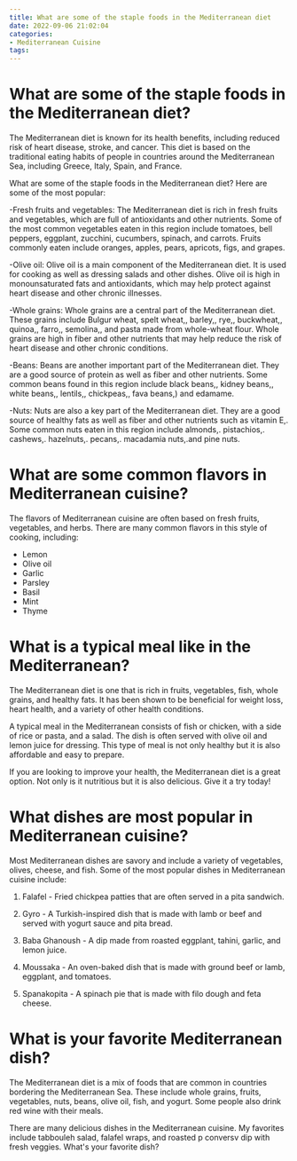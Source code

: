 ```yaml
---
title: What are some of the staple foods in the Mediterranean diet
date: 2022-09-06 21:02:04
categories:
- Mediterranean Cuisine
tags:
---
```



#  What are some of the staple foods in the Mediterranean diet?

The Mediterranean diet is known for its health benefits, including reduced risk of heart disease, stroke, and cancer. This diet is based on the traditional eating habits of people in countries around the Mediterranean Sea, including Greece, Italy, Spain, and France.

What are some of the staple foods in the Mediterranean diet? Here are some of the most popular:

-Fresh fruits and vegetables: The Mediterranean diet is rich in fresh fruits and vegetables, which are full of antioxidants and other nutrients. Some of the most common vegetables eaten in this region include tomatoes, bell peppers, eggplant, zucchini, cucumbers, spinach, and carrots. Fruits commonly eaten include oranges, apples, pears, apricots, figs, and grapes.

-Olive oil: Olive oil is a main component of the Mediterranean diet. It is used for cooking as well as dressing salads and other dishes. Olive oil is high in monounsaturated fats and antioxidants, which may help protect against heart disease and other chronic illnesses.

-Whole grains: Whole grains are a central part of the Mediterranean diet. These grains include Bulgur wheat, spelt wheat,, barley,, rye,, buckwheat,, quinoa,, farro,, semolina,, and pasta made from whole-wheat flour. Whole grains are high in fiber and other nutrients that may help reduce the risk of heart disease and other chronic conditions.

-Beans: Beans are another important part of the Mediterranean diet. They are a good source of protein as well as fiber and other nutrients. Some common beans found in this region include black beans,, kidney beans,, white beans,, lentils,, chickpeas,, fava beans,) and edamame.

-Nuts: Nuts are also a key part of the Mediterranean diet. They are a good source of healthy fats as well as fiber and other nutrients such as vitamin E,. Some common nuts eaten in this region include almonds,. pistachios,. cashews,. hazelnuts,. pecans,. macadamia nuts,.and pine nuts.

#  What are some common flavors in Mediterranean cuisine?

The flavors of Mediterranean cuisine are often based on fresh fruits, vegetables, and herbs. There are many common flavors in this style of cooking, including:

* Lemon
* Olive oil
* Garlic
* Parsley
* Basil
* Mint
* Thyme

#  What is a typical meal like in the Mediterranean?

The Mediterranean diet is one that is rich in fruits, vegetables, fish, whole grains, and healthy fats. It has been shown to be beneficial for weight loss, heart health, and a variety of other health conditions.

A typical meal in the Mediterranean consists of fish or chicken, with a side of rice or pasta, and a salad. The dish is often served with olive oil and lemon juice for dressing. This type of meal is not only healthy but it is also affordable and easy to prepare.

If you are looking to improve your health, the Mediterranean diet is a great option. Not only is it nutritious but it is also delicious. Give it a try today!

#  What dishes are most popular in Mediterranean cuisine?

Most Mediterranean dishes are savory and include a variety of vegetables, olives, cheese, and fish. Some of the most popular dishes in Mediterranean cuisine include:

1. Falafel - Fried chickpea patties that are often served in a pita sandwich.

2. Gyro - A Turkish-inspired dish that is made with lamb or beef and served with yogurt sauce and pita bread.

3. Baba Ghanoush - A dip made from roasted eggplant, tahini, garlic, and lemon juice.

4. Moussaka - An oven-baked dish that is made with ground beef or lamb, eggplant, and tomatoes.

5. Spanakopita - A spinach pie that is made with filo dough and feta cheese.

#  What is your favorite Mediterranean dish?

The Mediterranean diet is a mix of foods that are common in countries bordering the Mediterranean Sea. These include whole grains, fruits, vegetables, nuts, beans, olive oil, fish, and yogurt. Some people also drink red wine with their meals.

There are many delicious dishes in the Mediterranean cuisine. My favorites include tabbouleh salad, falafel wraps, and roasted p conversv dip with fresh veggies. What's your favorite dish?
